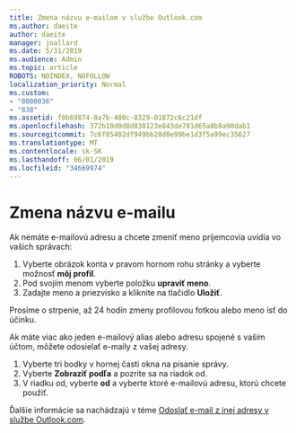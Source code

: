 ```yaml
---
title: Zmena názvu e-mailom v službe Outlook.com
ms.author: daeite
author: daeite
manager: joallard
ms.date: 5/31/2019
ms.audience: Admin
ms.topic: article
ROBOTS: NOINDEX, NOFOLLOW
localization_priority: Normal
ms.custom:
- "8000036"
- "838"
ms.assetid: f0b69874-8a7b-480c-8329-01872c6c21df
ms.openlocfilehash: 372b10d0d8d838123e843de781d65a8b8a90dab1
ms.sourcegitcommit: 7c6f05402df949bb28d8e99be1d3f5a99ec35627
ms.translationtype: MT
ms.contentlocale: sk-SK
ms.lasthandoff: 06/01/2019
ms.locfileid: "34669974"
---
```

# <a name="change-your-email-name"></a>Zmena názvu e-mailu

Ak nemáte e-mailovú adresu a chcete zmeniť meno príjemcovia uvidia vo vašich správach:
  
1. Vyberte obrázok konta v pravom hornom rohu stránky a vyberte možnosť **môj profil**.
1. Pod svojím menom vyberte položku **upraviť meno**.
1. Zadajte meno a priezvisko a kliknite na tlačidlo **Uložiť**.

Prosíme o strpenie, až 24 hodín zmeny profilovou fotkou alebo meno ísť do účinku.
  
Ak máte viac ako jeden e-mailový alias alebo adresu spojené s vaším účtom, môžete odosielať e-maily z vašej adresy.
  
1. Vyberte tri bodky v hornej časti okna na písanie správy.
1. Vyberte **Zobraziť podľa** a pozrite sa na riadok od.
1. V riadku od, vyberte **od** a vyberte ktoré e-mailovú adresu, ktorú chcete použiť.

Ďalšie informácie sa nachádzajú v téme [Odoslať e-mail z inej adresy v službe Outlook.com](https://go.microsoft.com/fwlink/p/?linkid=2001701&amp;clcid=0x409).